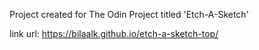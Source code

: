 Project created for The Odin Project titled 'Etch-A-Sketch'

link url: https://bilaalk.github.io/etch-a-sketch-top/
